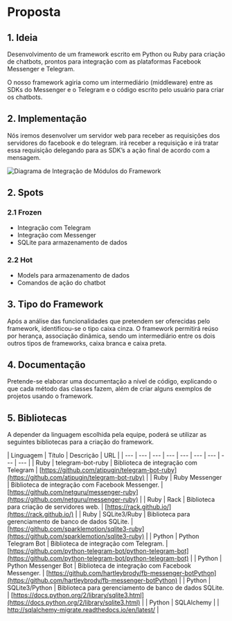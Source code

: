 # Proposta

## 1. Ideia

Desenvolvimento de um framework escrito em Python ou Ruby para criação de chatbots, prontos para integração com as plataformas Facebook Messenger e Telegram.

O nosso framework agiria como um intermediário \(middleware\) entre as SDKs do Messenger e o Telegram e o código escrito pelo usuário para criar os chatbots.

## 2. Implementação

Nós iremos desenvolver um servidor web para receber as requisições dos servidores do facebook e do telegram. irá receber a requisição e irá tratar essa requisição delegando para as SDK’s a ação final de acordo com a mensagem.  


![Diagrama de Integra&#xE7;&#xE3;o de M&#xF3;dulos do Framework](https://docs.google.com/drawings/u/1/d/sjT5PXK90cT8CLK-CUN4GJw/image?w=531&h=330&rev=277&ac=1)

## 2. Spots

### 2.1 Frozen

* Integração com Telegram
* Integração com Messenger
* SQLite para armazenamento de dados

### 2.2 Hot

* Models para armazenamento de dados
* Comandos de ação do chatbot

## 3. **Tipo do Framework**

Após a análise das funcionalidades que pretendem ser oferecidas pelo framework, identificou-se o tipo caixa cinza. O framework permitirá reúso por herança, associação dinâmica, sendo um intermediário entre os dois outros tipos de frameworks, caixa branca e caixa preta.

## 4. **Documentação**

Pretende-se elaborar uma documentação a nível de código, explicando o que cada método das classes fazem, além de criar alguns exemplos de projetos usando o framework.

## 5. **Bibliotecas**

A depender da linguagem escolhida pela equipe, poderá se utilizar as seguintes bibliotecas para a criação do framework.  


| Linguagem | Título | Descrição | URL |
| --- | --- | --- | --- | --- | --- | --- | --- | --- |
| Ruby | telegram-bot-ruby | Biblioteca de integração com Telegram | [https://github.com/atipugin/telegram-bot-ruby](https://github.com/atipugin/telegram-bot-ruby) |
| Ruby | Ruby Messenger | Biblioteca de integração com Facebook Messenger. | [https://github.com/netguru/messenger-ruby](https://github.com/netguru/messenger-ruby) |
| Ruby | Rack | Biblioteca para criação de servidores web. | [https://rack.github.io/](https://rack.github.io/) |
| Ruby | SQLite3/Ruby | Biblioteca para gerenciamento de banco de dados SQLite. | [https://github.com/sparklemotion/sqlite3-ruby](https://github.com/sparklemotion/sqlite3-ruby) |
| Python | Python Telegram Bot | Biblioteca de integração com Telegram. | [https://github.com/python-telegram-bot/python-telegram-bot](https://github.com/python-telegram-bot/python-telegram-bot) |
| Python | Python Messenger Bot | Biblioteca de integração com Facebook Messenger. | [https://github.com/hartleybrody/fb-messenger-botPython](https://github.com/hartleybrody/fb-messenger-botPython) |
| Python | SQLite3/Python | Biblioteca para gerenciamento de banco de dados SQLite. | [https://docs.python.org/2/library/sqlite3.html](https://docs.python.org/2/library/sqlite3.html) |
| Python | SQLAlchemy  |  | http://sqlalchemy-migrate.readthedocs.io/en/latest/ |

